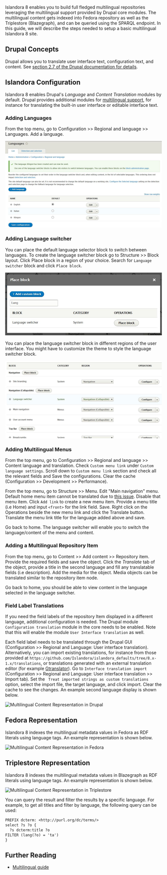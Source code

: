 Islandora 8 enables you to build full fledged multilingual repositories leveraging the multilingual support provided by Drupal core modules. The multilingual content gets indexed into Fedora repository as well as the Triplestore (Blazegraph), and can be queried using the SPARQL endpoint. In this guide, we will describe the steps needed to setup a basic multilingual Islandora 8 site.  

## Drupal Concepts
Drupal allows you to translate user interface text, configuration text, and content. See [section 2.7 of the Drupal documentation for details](https://www.drupal.org/docs/user_guide/en/language-concept.html).

## Islandora Configuration
Islandora 8 enables Drupal's _Language_ and _Content Translation_ modules by default. Drupal provides additional modules for [multilingual support](https://www.drupal.org/docs/8/multilingual/choosing-and-installing-multilingual-modules), for instance for translating the built-in user interface or editable interface text. 

### Adding Languages
From the top menu, go to Configuration >> Regional and language >> Languages. Add a language.

![Add language](../assets/multilingual-add-lang.jpg)

### Adding Language switcher
You can place the default language selector block to switch between languages. To create the language switcher block go to Structure >> Block layout. Click Place block in a region of your choice. Search for `Language switcher` block and click `Place block`.

![Place language switcher block](../assets/multilingual-place-lang-switcher-block.jpg)

You can place the language switcher block in different regions of the user interface. You might have to customize the theme to style the language switcher block.

![Place language switcher block](../assets/multilingual-lang-switcher-location.jpg)

### Adding Multilingual Menus
From the top menu, go to Configuration >> Regional and language >> Content language and translation. Check `Custom menu link` under `Custom language settings`. Scroll down to `Custom menu link` section and check all the relevant fields and Save the configurations. Clear the cache (Configuration >> Development >> Performance).  

From the top menu, go to Structure >> Menu. Edit "Main navigation" menu. Default home menu item cannot be translated due to [this issue](https://www.drupal.org/project/drupal/issues/2838106). Disable that menu item. Click `Add link` to create a new menu item. Provide a menu title (i.e Home) and input `<front>` for the link field. Save. Right click on the Operations beside the new menu link and click the Translate button. Translate the menu link title for the language added above and save.

Go back to home. The language switcher will enable you to switch the language/content of the menu and content.

### Adding a Multilingual Repository Item
From the top menu, go to Content >> Add content >> Repository item. Provide the required fields and save the object. Click the _Translate_ tab of the object, provide a title in the second language and fill any translatable fields (i.e description). Add the media for the object. Media objects can be translated similar to the repository item node.

Go back to home, you should be able to view content in the language selected in the language switcher.  

### Field Label Translations
If you need the field labels of the repository Item displayed in a different language, additional configuration is needed. The Drupal module `Configuration translation` module in the core needs to be enabled. Note that this will enable the module `User Interface translation` as well. 

Each field label needs to be translated through the Drupal GUI (Configuration >> Regional and Language: User interface translation). Alternatively, you can import existing translations, for instance from those provided at `https://github.com/Islandora/islandora_defaults/tree/8.x-1.x/translations`, or translations generated with an external translation editor (for example [Gtranslator](https://en.wikipedia.org/wiki/Gtranslator)). Go to `Interface translation import` (Configuration >> Regional and Language: User interface translation >> Import tab). Set the ` Treat imported strings as custom translations` option, select the import file, the target language, and click import. Clear the cache to see the changes. An example second language display is shown below. 

![Multilingual Content Representation in Drupal](../assets/multilingual_repository_item_in_drupal.png)

## Fedora Representation
Islandora 8 indexes the multilingual metadata values in Fedora as RDF literals using language tags. An example representation is shown below.

![Multilingual Content Representation in Fedora](../assets/multilingual_repository_item_in_fedora.png)

## Triplestore Representation
Islandora 8 indexes the multilingual metadata values in Blazegraph as RDF literals using language tags. An example representation is shown below. 

![Multilingual Content Representation in Triplestore](../assets/multilingual_repository_item_in_triplestore.png)

You can query the result and filter the results by a specific language. For example, to get all titles and filter by language, the following query can be used:

```
PREFIX dcterm: <http://purl.org/dc/terms/>
select ?s ?o {
  ?s dcterm:title ?o
FILTER (lang(?o) = 'ta')     
}
```
## Further Reading
* [Multilingual guide](https://www.drupal.org/docs/8/multilingual)
